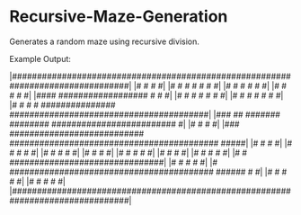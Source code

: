 # Recursive-Maze-Generation
Generates a random maze using recursive division. 

Example Output:

|################################################################################|
|#              #                                 #                             #|
|#     #        #     #  #                        #                             #|
|#     #              #  #                        #                             #|
|#              #        #                        #                             #|
|#### ################## #                        #                             #|
|#     #        #     #  #                        #                             #|
|#     #        #     #  #                        #                             #|
|#     #        #     #  ############### ########################################|
|###  ## ####### ######## #########################                             #|
|#              #        #                                                      #|
|### ########################### ########################################## #####|
|#                                                #                        #    #|
|#  #                                             #                        #    #|
|#  #                                             #                        #    #|
|#  #                                                                      #    #|
|#  #                                             #                        #    #|
|#  #                                             #                             #|
|#  #                                             #                        #    #|
|#  #                                             ###############################|
|#  #                                             #                        #    #|
|# ######################################### ######                        #    #|
|#  #                                             #                        #    #|
|#  #                                             #                        #    #|
|################################################################################|

